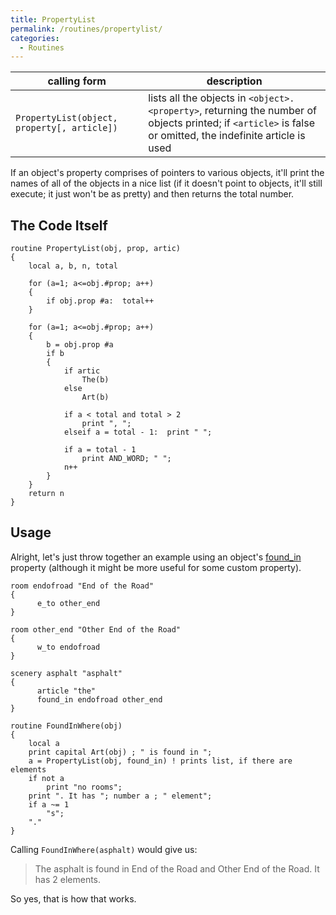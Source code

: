 ```yaml
---
title: PropertyList
permalink: /routines/propertylist/
categories: 
  - Routines
---
```


| calling form | description |
|--------------|-------------|
| `PropertyList(object, property[, article])` | lists all the objects in `<object>.<property>`, returning the number of objects printed; if `<article>` is false or omitted, the indefinite article is used |

If an object's property comprises of pointers to various objects, it'll
print the names of all of the objects in a nice list (if it doesn't
point to objects, it'll still execute; it just won't be as pretty) and
then returns the total number.

## The Code Itself

    routine PropertyList(obj, prop, artic)
    {
        local a, b, n, total

        for (a=1; a<=obj.#prop; a++)
        {
            if obj.prop #a:  total++
        }

        for (a=1; a<=obj.#prop; a++)
        {
            b = obj.prop #a
            if b
            {
                if artic
                    The(b)
                else
                    Art(b)

                if a < total and total > 2
                    print ", ";
                elseif a = total - 1:  print " ";

                if a = total - 1
                    print AND_WORD; " ";
                n++
            }
        }
        return n
    }

## Usage

Alright, let's just throw together an example using an object's
[found_in](scope/found_in/) property (although it might be more
useful for some custom property).

    room endofroad "End of the Road"
    {
          e_to other_end
    }

    room other_end "Other End of the Road"
    {
          w_to endofroad
    }

    scenery asphalt "asphalt"
    {
          article "the"
          found_in endofroad other_end
    }

    routine FoundInWhere(obj)
    {
        local a
        print capital Art(obj) ; " is found in ";
        a = PropertyList(obj, found_in) ! prints list, if there are elements
        if not a
            print "no rooms";
        print ". It has "; number a ; " element";
        if a ~= 1
            "s";
        "."
    }

Calling `FoundInWhere(asphalt)` would give us:

>The asphalt is found in End of the Road and Other End of the Road. It has 2 elements.

So yes, that is how that works.
